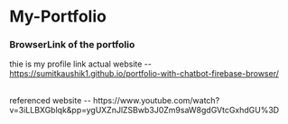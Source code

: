 # My-Portfolio
### BrowserLink of the portfolio
thie is my profile link
actual website -- https://sumitkaushik1.github.io/portfolio-with-chatbot-firebase-browser/
<!--
https://sumitkaushik.us.to/-->
<br>
referenced website -- https://www.youtube.com/watch?v=3iLLBXGblqk&pp=ygUXZnJlZSBwb3J0Zm9saW8gdGVtcGxhdGU%3D

